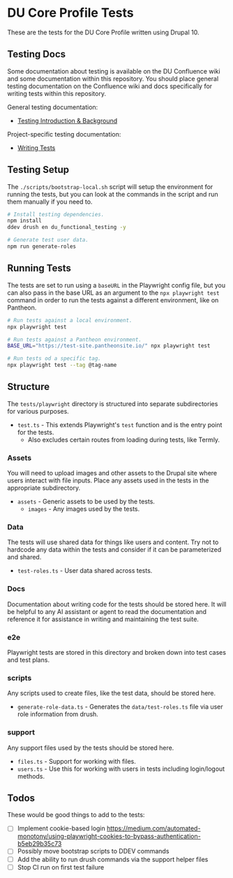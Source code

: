 # DU Core Profile Tests

These are the tests for the DU Core Profile written using Drupal 10.

## Testing Docs

Some documentation about testing is available on the DU Confluence wiki and some documentation 
within this repository. You should place general testing documentation on the Confluence wiki 
and docs specifically for writing tests within this repository.

General testing documentation:
- [Testing Introduction & Background](https://ducloudwiki.atlassian.net/wiki/spaces/DS/pages/1168900125/Testing+-+Introduction+Background)

Project-specific testing documentation:
- [Writing Tests](docs/writing-tests.md)

## Testing Setup

The `./scripts/bootstrap-local.sh` script will setup the environment for running the tests, but 
you can look at the commands in the script and run them manually if you need to.

```bash
# Install testing dependencies.
npm install
ddev drush en du_functional_testing -y

# Generate test user data.
npm run generate-roles
```

## Running Tests

The tests are set to run using a `baseURL` in the Playwright config file, but you can also pass 
in the base URL as an argument to the `npx playwright test` command in order to run the tests 
against a different environment, like on Pantheon.

```bash
# Run tests against a local environment.
npx playwright test

# Run tests against a Pantheon environment.
BASE_URL="https://test-site.pantheonsite.io/" npx playwright test

# Run tests od a specific tag.
npx playwright test --tag @tag-name
```

## Structure

The `tests/playwright` directory is structured into separate subdirectories for various purposes.

- `test.ts` - This extends Playwright's `test` function and is the entry point for the tests.
  - Also excludes certain routes from loading during tests, like Termly.

### Assets

You will need to upload images and other assets to the Drupal site where users interact with 
file inputs. Place any assets used in the tests in the appropriate subdirectory.

- `assets` - Generic assets to be used by the tests.
  - `images` - Any images used by the tests.

### Data

The tests will use shared data for things like users and content. Try not to hardcode any data 
within the tests and consider if it can be parameterized and shared.

- `test-roles.ts` - User data shared across tests.

### Docs

Documentation about writing code for the tests should be stored here. It will be helpful to any 
AI assistant or agent to read the documentation and reference it for assistance in writing and 
maintaining the test suite.

### e2e

Playwright tests are stored in this directory and broken down into test cases and test plans.

### scripts

Any scripts used to create files, like the test data, should be stored here.

- `generate-role-data.ts` - Generates the `data/test-roles.ts` file via user role information 
  from drush.

### support

Any support files used by the tests should be stored here.

- `files.ts` - Support for working with files.
- `users.ts` - Use this for working with users in tests including login/logout methods.

## Todos

These would be good things to add to the tests:

- [ ] Implement cookie-based login https://medium.com/automated-monotony/using-playwright-cookies-to-bypass-authentication-b5eb29b35c73
- [ ] Possibly move bootstrap scripts to DDEV commands
- [ ] Add the ability to run drush commands via the support helper files
- [ ] Stop CI run on first test failure
